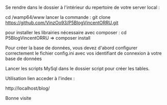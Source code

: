 

Se rendre dans le dossier à l'intérieur du repertoire de votre server local :

cd /wamp64/www lancer la commande : git clone https://github.com/VinzOo93/P5BlogVincentORRU.git

pour installer les librairies nécessaire avec composer : cd P5BlogVincentORRU => composer install

Pour créer la base de données, vous devez d'abord configurer correctement le fichier config.ini avec vos identifiant de connexion à votre base de données

Lancer les scripts MySql dans le dossier script pour créer les tables.

Utilisation lien acceder à l'index :

http://localhost/blog/

Bonne visite